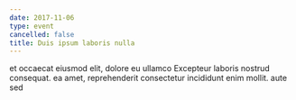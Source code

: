 ```yaml
---
date: 2017-11-06
type: event
cancelled: false
title: Duis ipsum laboris nulla
---
```

et occaecat eiusmod elit, dolore eu ullamco Excepteur laboris nostrud consequat. ea amet, reprehenderit consectetur incididunt enim mollit. aute sed